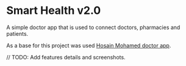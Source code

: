 # Smart Health v2.0

A simple doctor app that is used to connect doctors, pharmacies and patients.

As a base for this project was used [Hosain Mohamed doctor app](https://github.com/hosain-mohamed/doctor-app).

// TODO: Add features details and screenshots.
